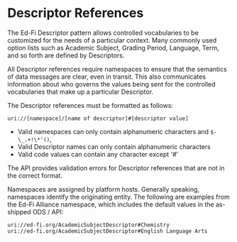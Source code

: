 # Descriptor References

The Ed-Fi Descriptor pattern allows controlled vocabularies to be customized for the needs of a particular context. Many commonly used option lists such as Academic Subject, Grading Period, Language, Term, and so forth are defined by Descriptors.

All Descriptor references require namespaces to ensure that the semantics of data messages are clear, even in transit. This also communicates information about who governs the values being sent for the controlled vocabularies that make up a particular Descriptor.

The Descriptor references must be formatted as follows:

```text
uri://[namespace]/[name of descriptor]#[descriptor value]
```

* Valid namespaces can only contain alphanumeric characters and `$-\_.+!\*'()`,
* Valid Descriptor names can only contain alphanumeric characters
* Valid code values can contain any character except '#'

The API provides validation errors for Descriptor references that are not in the
correct format.

Namespaces are assigned by platform hosts. Generally speaking, namespaces
identify the originating entity. The following are examples from the Ed-Fi
Alliance namespace, which includes the default values in the as-shipped ODS /
API:

```text
uri://ed-fi.org/AcademicSubjectDescriptor#Chemistry
uri://ed-fi.org/AcademicSubjectDescriptor#English Language Arts
```
